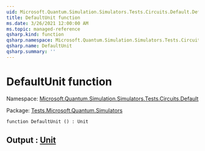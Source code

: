 ```yaml
---
uid: Microsoft.Quantum.Simulation.Simulators.Tests.Circuits.Default.DefaultUnit
title: DefaultUnit function
ms.date: 3/26/2021 12:00:00 AM
ms.topic: managed-reference
qsharp.kind: function
qsharp.namespace: Microsoft.Quantum.Simulation.Simulators.Tests.Circuits.Default
qsharp.name: DefaultUnit
qsharp.summary: ''
---
```


# DefaultUnit function

Namespace: [Microsoft.Quantum.Simulation.Simulators.Tests.Circuits.Default](xref:Microsoft.Quantum.Simulation.Simulators.Tests.Circuits.Default)

Package: [Tests.Microsoft.Quantum.Simulators](https://nuget.org/packages/Tests.Microsoft.Quantum.Simulators)




```qsharp
function DefaultUnit () : Unit
```


## Output : [Unit](xref:microsoft.quantum.lang-ref.unit)

